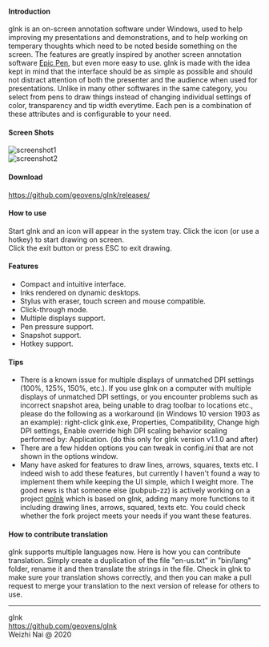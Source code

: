 #### Introduction

gInk is an on-screen annotation software under Windows, used to help improving my presentations and demonstrations, and to help working on temperary thoughts which need to be noted beside something on the screen. The features are greatly inspired by another screen annotation software [Epic Pen](https://epicpen.com/), but even more easy to use. gInk is made with the idea kept in mind that the interface should be as simple as possible and should not distract attention of both the presenter and the audience when used for presentations. Unlike in many other softwares in the same category, you select from pens to draw things instead of changing individual settings of color, transparency and tip width everytime. Each pen is a combination of these attributes and is configurable to your need.

#### Screen Shots

![screenshot1](https://user-images.githubusercontent.com/20440403/177036431-b99ac891-c182-45c0-8211-0fdf0ea0da38.jpg)  
![screenshot2](https://user-images.githubusercontent.com/20440403/177036434-89f76bd8-41bd-4c43-9a34-fc4390a0f670.jpg)  

#### Download

https://github.com/geovens/gInk/releases/

#### How to use

Start gInk and an icon will appear in the system tray. Click the icon (or use a hotkey) to start drawing on screen.  
Click the exit button or press ESC to exit drawing.  

#### Features

- Compact and intuitive interface.  
- Inks rendered on dynamic desktops.  
- Stylus with eraser, touch screen and mouse compatible.  
- Click-through mode.  
- Multiple displays support.  
- Pen pressure support.  
- Snapshot support.  
- Hotkey support.    

#### Tips

- There is a known issue for multiple displays of unmatched DPI settings (100%, 125%, 150%, etc.). If you use gInk on a computer with multiple displays of unmatched DPI settings, or you encounter problems such as incorrect snapshot area, being unable to drag toolbar to locations etc., please do the following as a workaround (in Windows 10 version 1903 as an example): right-click gInk.exe, Properties, Compatibility, Change high DPI settings, Enable override high DPI scaling behavior scaling performed by: Application. (do this only for gInk version v1.1.0 and after)
- There are a few hidden options you can tweak in config.ini that are not shown in the options window.
- Many have asked for features to draw lines, arrows, squares, texts etc. I indeed wish to add these features, but currently I haven't found a way to implement them while keeping the UI simple, which I weight more. The good news is that someone else (pubpub-zz) is actively working on a project [ppInk](https://github.com/pubpub-zz/ppInk) which is based on gInk, adding many more functions to it including drawing lines, arrows, squared, texts etc. You could check whether the fork project meets your needs if you want these features.

#### How to contribute translation

gInk supports multiple languages now. Here is how you can contribute translation. Simply create a duplication of the file "en-us.txt" in "bin/lang" folder, rename it and then translate the strings in the file. Check in gInk to make sure your translation shows correctly, and then you can make a pull request to merge your translation to the next version of release for others to use.  

----
gInk  
https://github.com/geovens/gInk  
Weizhi Nai @ 2020  
